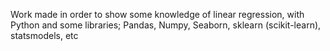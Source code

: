 Work made in order to show some knowledge of linear regression, with Python and some libraries; Pandas, Numpy, Seaborn, sklearn (scikit-learn), statsmodels, etc

